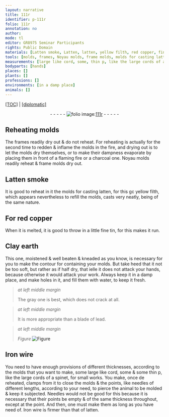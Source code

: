 ```yaml
---
layout: narrative
title: 111r
identifier: p-111r
folio: 111r
annotation: no
author:
mode: tl
editor: GR8975 Seminar Participants
rights: Public Domain
materials: [Latten smoke, Latten, latten, yellow filth, red copper, fine tin, Clay earth, water, lead, Iron wire, Iron wire is firmer, that of latten]
tools: [molds, frames, Noyau molds, frame molds, molds for casting latten, hands, blade of lead, Needles]
measurements: [large like cord, some, thin p, like the large cords of a spinet, for small works]
bodyparts: [hands]
places: []
plants: []
professions: []
environments: [in a damp place]
animals: []
---
```


 <p><a href="{{ site.baseurl }}/translation/">[TOC]</a> | <a href="{{ site.baseurl }}/texts/p-111r_tc/" target="_blank">[diplomatic]</a></p><div class="folio" align="center">- - - - - <a href="http://gallica.bnf.fr/ark:/12148/btv1b10500001g/f227.image" target="_blank"><img src="https://cu-mkp.github.io/2017-workshop-edition/assets/photo-icon.png" alt="folio image: " style="display:inline-block; margin-bottom:-3px;"/>111r</a> - - - - - </div>  
  

## Reheating <span class="tl">molds</span>

 
The <span class="tl">frames</span> readily dry out & do not reheat. For reheating is actually <span class="del">for the second time</span> to redden & inflame the <span class="tl">molds</span> in the fire, and drying out is to let the <span class="tl">molds</span> dry themselves, or to make their dampness evaporate by placing them in front of a flaming fire or a charcoal one. <span class="tl">Noyau molds</span> readily reheat & <span class="tl">frame molds</span> dry out.
 
 
  

## <span class="m"><span class="m">Latten</span> smoke</span>

 
 It is good to reheat in it the <span class="tl">molds for casting <span class="m">latten</span></span>, for this <span class="del">g</span><span class="add">c</span> <span class="m">yellow filth</span>, which appears nevertheless to refill the <span class="tl">molds</span>, casts very neatly, being of the same nature.
 
 
  

## For <span class="m">red copper</span>

 
When it is melted, it is good to throw in a little <span class="m">fine tin</span>, for this makes it run.
 
 
  

## <span class="m">Clay earth</span>

 
This one, moistened & well beaten & kneaded as you know, is necessary for you to make the contour for containing your <span class="tl">molds</span>. But take heed that it not be too soft, but rather as if half dry, that <span class="del">i</span><span class="add">e</span>l<span class="add">le</span> it does <span class="sn">not attack your <span class="tl"><span class="bp">hands</span></span></span>, because otherwise it would attack your work. Always keep it <span class="env">in a damp place</span>, and make holes in it, and fill them with <span class="m">water</span>, to keep it fresh.
 
> *at left middle margin*
> 
> 
>   The gray one is best, which does not crack at all.
 
> *at left middle margin*
> 
> 
>   It is more appropriate than a <span class="tl">blade of <span class="m">lead</span></span>.
 
> *at left middle margin*
> 
> 
>   
> *Figure*
> <a href="https://drive.google.com/open?id=0B9-oNrvWdlO5X085N09VejNheTQ" target="_blank"><img src="https://cu-mkp.github.io/GR8975-edition/assets/photo-icon.png" alt="Figure" style="display:inline-block; margin-bottom:-3px;"/></a>
 
 
 
  

## <span class="m">Iron wire</span>

 
You need to have enough provisions of different thicknesses, according to the <span class="tl">molds</span> that you want to make, some <span class="ms">large like cord, some <span class="ill"></span></span> & some <span class="ms">thin <span class="del">p</span>, like the large cords of a <span class="mu">spinet</span>, for small works</span>. You make, once <span class="del">de</span> reheated, clamps from it to close the <span class="tl">molds</span> & the points, like needles of different lengths, according to your need, to pierce the animal to be molded & keep it subjected. <span class="tl">Needles</span> would not be good for this because it is necessary that their points be empty & of the same thickness throughout, except at the point. And then, one must make them as long as you have need of. <span class="m">Iron wire is firmer</span> than <span class="m">that of latten</span>.
 
 